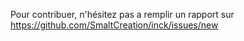 Pour contribuer, n'hésitez pas a remplir un rapport sur https://github.com/SmaltCreation/inck/issues/new
